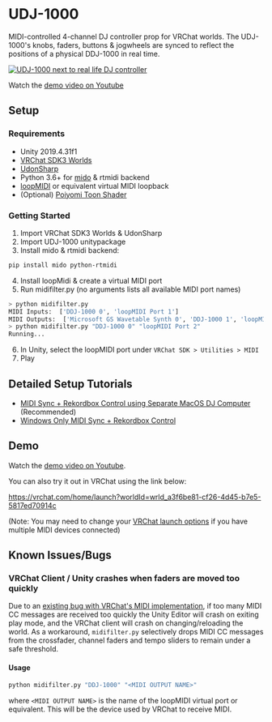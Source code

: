 # UDJ-1000
MIDI-controlled 4-channel DJ controller prop for VRChat worlds. The UDJ-1000's knobs, faders, buttons & jogwheels are synced to reflect the positions of a physical DDJ-1000 in real time.

[![UDJ-1000 next to real life DJ controller](./Docs/img/youtube-thumbnail.jpg)](https://www.youtube.com/watch?v=S0iXARL-Q10)

Watch the [demo video on Youtube](https://www.youtube.com/watch?v=lzRvLQKQWvw)


## Setup
### Requirements
- Unity 2019.4.31f1
- [VRChat SDK3 Worlds](https://vrchat.com/home/download)
- [UdonSharp](https://github.com/vrchat-community/UdonSharp)
- Python 3.6+ for [mido](https://pypi.org/project/mido/) & rtmidi backend
- [loopMIDI](https://www.tobias-erichsen.de/software/loopmidi.html) or equivalent virtual MIDI loopback
- (Optional) [Poiyomi Toon Shader](https://github.com/poiyomi/PoiyomiToonShader)


### Getting Started
1. Import VRChat SDK3 Worlds & UdonSharp
2. Import UDJ-1000 unitypackage
3. Install mido & rtmidi backend:
```bash
pip install mido python-rtmidi
```
4. Install loopMidi & create a virtual MIDI port
5. Run midifilter.py (no arguments lists all available MIDI port names)
```bash
> python midifilter.py
MIDI Inputs:  ['DDJ-1000 0', 'loopMIDI Port 1']
MIDI Outputs:  ['Microsoft GS Wavetable Synth 0', 'DDJ-1000 1', 'loopMIDI Port 2']
> python midifilter.py "DDJ-1000 0" "loopMIDI Port 2"
Running...
```
6. In Unity, select the loopMIDI port under `VRChat SDK > Utilities > MIDI`
7. Play

## Detailed Setup Tutorials
- [MIDI Sync + Rekordbox Control using Separate MacOS DJ Computer](https://github.com/laserimouto/UDJ-1000/wiki/Using-a-separate-Mac-for-MIDI-Sync-&-Rekordbox-control) (Recommended)
- [Windows Only MIDI Sync + Rekordbox Control](https://github.com/laserimouto/UDJ-1000/wiki/Windows-only-MIDI-Sync-&--Rekordbox-control)

## Demo
Watch the [demo video on Youtube](https://www.youtube.com/watch?v=lzRvLQKQWvw).

You can also try it out in VRChat using the link below:

https://vrchat.com/home/launch?worldId=wrld_a3f6be81-cf26-4d45-b7e5-5817ed70914c

(Note: You may need to change your [VRChat launch options](https://docs.vrchat.com/docs/realtime-midi) if you have multiple MIDI devices connected)


## Known Issues/Bugs
### VRChat Client / Unity crashes when faders are moved too quickly
Due to an [existing bug with VRChat's MIDI implementation](https://feedback.vrchat.com/vrchat-udon-closed-alpha-bugs/p/when-many-midi-events-are-received-references-outside-the-buffer-range-occur), if too many MIDI CC messages are received too quickly the Unity Editor will crash on exiting play mode, and the VRChat client will crash on changing/reloading the world. As a workaround, `midifilter.py` selectively drops MIDI CC messages from the crossfader, channel faders and tempo sliders to remain under a safe threshold.

#### Usage
```bash
python midifilter.py "DDJ-1000" "<MIDI OUTPUT NAME>"
```

where `<MIDI OUTPUT NAME>` is the name of the loopMIDI virtual port or equivalent. This will be the device used by VRChat to receive MIDI.
